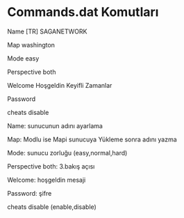 # Commands.dat Komutları

Name [TR] SAGANETWORK

Map washington

Mode easy

Perspective both

Welcome Hoşgeldin Keyifli Zamanlar

Password 

cheats disable

Name: sunucunun adını ayarlama 

Map: Modlu ise Mapi sunucuya Yükleme sonra adını yazma

Mode: sunucu zorluğu (easy,normal,hard)

Perspective both: 3.bakış açısı 

Welcome: hoşgeldin mesaji

Password: şifre

cheats disable (enable,disable)
